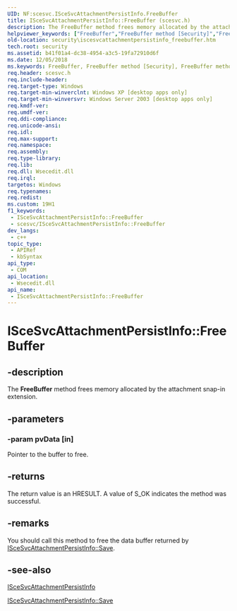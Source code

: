 ```yaml
---
UID: NF:scesvc.ISceSvcAttachmentPersistInfo.FreeBuffer
title: ISceSvcAttachmentPersistInfo::FreeBuffer (scesvc.h)
description: The FreeBuffer method frees memory allocated by the attachment snap-in extension.
helpviewer_keywords: ["FreeBuffer","FreeBuffer method [Security]","FreeBuffer method [Security]","ISceSvcAttachmentPersistInfo interface","ISceSvcAttachmentPersistInfo interface [Security]","FreeBuffer method","ISceSvcAttachmentPersistInfo.FreeBuffer","ISceSvcAttachmentPersistInfo::FreeBuffer","_config_iscesvcattachmentpersistinfo_freebuffer","scesvc/ISceSvcAttachmentPersistInfo::FreeBuffer","security.iscesvcattachmentpersistinfo_freebuffer"]
old-location: security\iscesvcattachmentpersistinfo_freebuffer.htm
tech.root: security
ms.assetid: b41f01a4-dc38-4954-a3c5-19fa72910d6f
ms.date: 12/05/2018
ms.keywords: FreeBuffer, FreeBuffer method [Security], FreeBuffer method [Security],ISceSvcAttachmentPersistInfo interface, ISceSvcAttachmentPersistInfo interface [Security],FreeBuffer method, ISceSvcAttachmentPersistInfo.FreeBuffer, ISceSvcAttachmentPersistInfo::FreeBuffer, _config_iscesvcattachmentpersistinfo_freebuffer, scesvc/ISceSvcAttachmentPersistInfo::FreeBuffer, security.iscesvcattachmentpersistinfo_freebuffer
req.header: scesvc.h
req.include-header: 
req.target-type: Windows
req.target-min-winverclnt: Windows XP [desktop apps only]
req.target-min-winversvr: Windows Server 2003 [desktop apps only]
req.kmdf-ver: 
req.umdf-ver: 
req.ddi-compliance: 
req.unicode-ansi: 
req.idl: 
req.max-support: 
req.namespace: 
req.assembly: 
req.type-library: 
req.lib: 
req.dll: Wsecedit.dll
req.irql: 
targetos: Windows
req.typenames: 
req.redist: 
ms.custom: 19H1
f1_keywords:
 - ISceSvcAttachmentPersistInfo::FreeBuffer
 - scesvc/ISceSvcAttachmentPersistInfo::FreeBuffer
dev_langs:
 - c++
topic_type:
 - APIRef
 - kbSyntax
api_type:
 - COM
api_location:
 - Wsecedit.dll
api_name:
 - ISceSvcAttachmentPersistInfo::FreeBuffer
---
```


# ISceSvcAttachmentPersistInfo::FreeBuffer


## -description

The <b>FreeBuffer</b> method frees memory allocated by the attachment snap-in extension.

## -parameters

### -param pvData [in]

Pointer to the buffer to free.

## -returns

The return value is an HRESULT. A value of S_OK indicates the method was successful.

## -remarks

You should call this method to free the data buffer returned by 
<a href="/windows/desktop/api/scesvc/nf-scesvc-iscesvcattachmentpersistinfo-save">ISceSvcAttachmentPersistInfo::Save</a>.

## -see-also

<a href="/windows/desktop/api/scesvc/nn-scesvc-iscesvcattachmentpersistinfo">ISceSvcAttachmentPersistInfo</a>



<a href="/windows/desktop/api/scesvc/nf-scesvc-iscesvcattachmentpersistinfo-save">ISceSvcAttachmentPersistInfo::Save</a>

